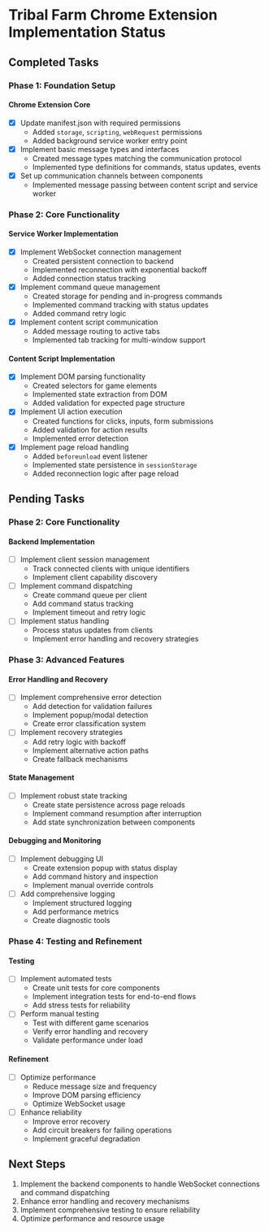 # Tribal Farm Chrome Extension Implementation Status

## Completed Tasks

### Phase 1: Foundation Setup

#### Chrome Extension Core
- [x] Update manifest.json with required permissions
  - Added `storage`, `scripting`, `webRequest` permissions
  - Added background service worker entry point
- [x] Implement basic message types and interfaces
  - Created message types matching the communication protocol
  - Implemented type definitions for commands, status updates, events
- [x] Set up communication channels between components
  - Implemented message passing between content script and service worker

### Phase 2: Core Functionality

#### Service Worker Implementation
- [x] Implement WebSocket connection management
  - Created persistent connection to backend
  - Implemented reconnection with exponential backoff
  - Added connection status tracking
- [x] Implement command queue management
  - Created storage for pending and in-progress commands
  - Implemented command tracking with status updates
  - Added command retry logic
- [x] Implement content script communication
  - Added message routing to active tabs
  - Implemented tab tracking for multi-window support

#### Content Script Implementation
- [x] Implement DOM parsing functionality
  - Created selectors for game elements
  - Implemented state extraction from DOM
  - Added validation for expected page structure
- [x] Implement UI action execution
  - Created functions for clicks, inputs, form submissions
  - Added validation for action results
  - Implemented error detection
- [x] Implement page reload handling
  - Added `beforeunload` event listener
  - Implemented state persistence in `sessionStorage`
  - Added reconnection logic after page reload

## Pending Tasks

### Phase 2: Core Functionality

#### Backend Implementation
- [ ] Implement client session management
  - Track connected clients with unique identifiers
  - Implement client capability discovery
- [ ] Implement command dispatching
  - Create command queue per client
  - Add command status tracking
  - Implement timeout and retry logic
- [ ] Implement status handling
  - Process status updates from clients
  - Implement error handling and recovery strategies

### Phase 3: Advanced Features

#### Error Handling and Recovery
- [ ] Implement comprehensive error detection
  - Add detection for validation failures
  - Implement popup/modal detection
  - Create error classification system
- [ ] Implement recovery strategies
  - Add retry logic with backoff
  - Implement alternative action paths
  - Create fallback mechanisms

#### State Management
- [ ] Implement robust state tracking
  - Create state persistence across page reloads
  - Implement command resumption after interruption
  - Add state synchronization between components

#### Debugging and Monitoring
- [ ] Implement debugging UI
  - Create extension popup with status display
  - Add command history and inspection
  - Implement manual override controls
- [ ] Add comprehensive logging
  - Implement structured logging
  - Add performance metrics
  - Create diagnostic tools

### Phase 4: Testing and Refinement

#### Testing
- [ ] Implement automated tests
  - Create unit tests for core components
  - Implement integration tests for end-to-end flows
  - Add stress tests for reliability
- [ ] Perform manual testing
  - Test with different game scenarios
  - Verify error handling and recovery
  - Validate performance under load

#### Refinement
- [ ] Optimize performance
  - Reduce message size and frequency
  - Improve DOM parsing efficiency
  - Optimize WebSocket usage
- [ ] Enhance reliability
  - Improve error recovery
  - Add circuit breakers for failing operations
  - Implement graceful degradation

## Next Steps

1. Implement the backend components to handle WebSocket connections and command dispatching
2. Enhance error handling and recovery mechanisms
3. Implement comprehensive testing to ensure reliability
4. Optimize performance and resource usage